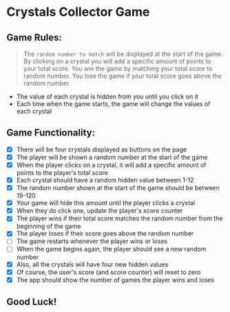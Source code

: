 # Crystals Collector Game

## Game Rules:

   > The `random number to match` will be displayed at the start of the game. By clicking on a crystal you will add a specific amount of points to your total score. You win the game by matching your total score to random number. You lose the game if your total score goes above the random number.

* The value of each crystal is hidden from you until you click on it
* Each time when the game starts, the game will change the values of each crystal

## Game Functionality:

   - [x] There will be four crystals displayed as buttons on the page
   - [x] The player will be shown a random number at the start of the game
   - [x] When the player clicks on a crystal, it will add a specific amount of points to the player's total score
   - [x] Each crystal should have a random hidden value between 1-12
   - [x] The random number shown at the start of the game should be between 19-120
   - [x] Your game will hide this amount until the player clicks a crystal
   - [x] When they do click one, update the player's score counter
   - [x] The player wins if their total score matches the random number from the beginning of the game
   - [x] The player loses if their score goes above the random number
   - [ ] The game restarts whenever the player wins or loses
   - [ ] When the game begins again, the player should see a new random number
   - [x] Also, all the crystals will have four new hidden values
   - [x] Of course, the user's score (and score counter) will reset to zero
   - [x] The app should show the number of games the player wins and loses

## Good Luck!